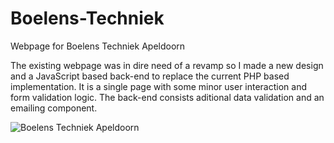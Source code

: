 # Boelens-Techniek
Webpage for Boelens Techniek Apeldoorn

The existing webpage was in dire need of a revamp so I made a new design and a JavaScript based back-end to replace the current PHP based implementation.
It is a single page with some minor user interaction and form validation logic. The back-end consists aditional data validation and an emailing component.

![Boelens Techniek Apeldoorn](http://yarnoboelens.com/images/portfolio/boelens_techniek.png)
